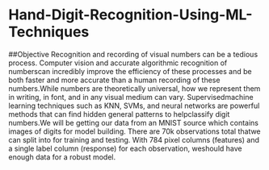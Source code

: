 # Hand-Digit-Recognition-Using-ML-Techniques
##Objective
Recognition and recording of visual numbers can be a tedious process. Computer vision and accurate algorithmic recognition of numberscan incredibly improve the efficiency of these processes and be both faster and more accurate than a human recording of these numbers.While numbers are theoretically universal, how we represent them in writing, in font, and in any visual medium can vary. Supervisedmachine learning techniques such as KNN, SVMs, and neural networks are powerful methods that can find hidden general patterns to helpclassify digit numbers.We will be getting our data from an MNIST source which contains images of digits for model building. There are 70k observations total thatwe can split into for training and testing. With 784 pixel columns (features) and a single label column (response) for each observation, weshould have enough data for a robust model. 
